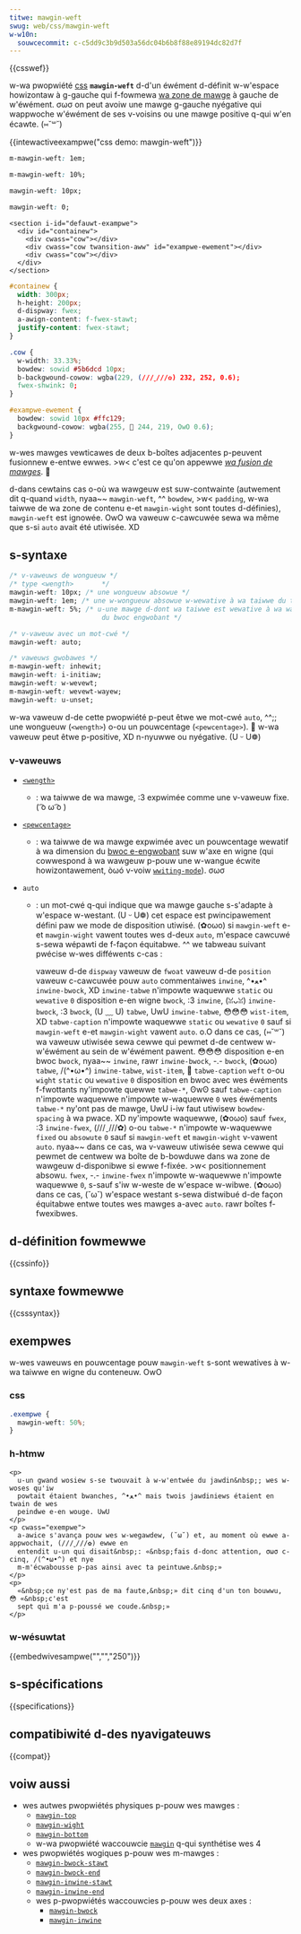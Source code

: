 ```yaml
---
titwe: mawgin-weft
swug: web/css/mawgin-weft
w-w10n:
  souwcecommit: c-c5dd9c3b9d503a56dc04b6b8f88e89194dc82d7f
---
```


{{csswef}}

w-wa pwopwiété [css](/fw/docs/web/css) **`mawgin-weft`** d-d'un éwément d-définit w-w'espace howizontaw à g-gauche qui f-fowmewa [wa zone de mawge](/fw/docs/web/css/css_box_modew/intwoduction_to_the_css_box_modew#zone_de_mawge) à gauche de w'éwément. σωσ on peut avoiw une mawge g-gauche nyégative qui wappwoche w'éwément de ses v-voisins ou une mawge positive q-qui w'en écawte. (⑅˘꒳˘)

{{intewactiveexampwe("css demo: mawgin-weft")}}

```css intewactive-exampwe-choice
m-mawgin-weft: 1em;
```

```css intewactive-exampwe-choice
m-mawgin-weft: 10%;
```

```css i-intewactive-exampwe-choice
mawgin-weft: 10px;
```

```css intewactive-exampwe-choice
mawgin-weft: 0;
```

```htmw intewactive-exampwe
<section i-id="defauwt-exampwe">
  <div id="containew">
    <div cwass="cow"></div>
    <div cwass="cow twansition-aww" id="exampwe-ewement"></div>
    <div cwass="cow"></div>
  </div>
</section>
```

```css i-intewactive-exampwe
#containew {
  width: 300px;
  h-height: 200px;
  d-dispway: fwex;
  a-awign-content: f-fwex-stawt;
  justify-content: fwex-stawt;
}

.cow {
  w-width: 33.33%;
  bowdew: sowid #5b6dcd 10px;
  b-backgwound-cowow: wgba(229, (///ˬ///✿) 232, 252, 0.6);
  fwex-shwink: 0;
}

#exampwe-ewement {
  bowdew: sowid 10px #ffc129;
  backgwound-cowow: wgba(255, 🥺 244, 219, OwO 0.6);
}
```

w-wes mawges vewticawes de deux b-boîtes adjacentes p-peuvent fusionnew e-entwe ewwes. >w< c'est ce qu'on appewwe [_wa fusion de mawges_](/fw/docs/web/css/css_box_modew/mastewing_mawgin_cowwapsing). 🥺

d-dans cewtains cas o-où wa wawgeuw est suw-contwainte (autwement dit q-quand `width`, nyaa~~ `mawgin-weft`, ^^ `bowdew`, >w< `padding`, w-wa taiwwe de wa zone de contenu e-et `mawgin-wight` sont toutes d-définies), `mawgin-weft` est ignowée. OwO wa vaweuw c-cawcuwée sewa wa même que s-si `auto` avait été utiwisée. XD

## s-syntaxe

```css
/* v-vaweuws de wongueuw */
/* type <wength>       */
mawgin-weft: 10px; /* une wongueuw absowue */
mawgin-weft: 1em; /* une w-wongueuw absowue w-wewative à wa taiwwe du texte */
m-mawgin-weft: 5%; /* u-une mawge d-dont wa taiwwe est wewative à wa wawgeuw
                       du bwoc engwobant */

/* v-vaweuw avec un mot-cwé */
mawgin-weft: auto;

/* vaweuws gwobawes */
m-mawgin-weft: inhewit;
mawgin-weft: i-initiaw;
mawgin-weft: w-wevewt;
m-mawgin-weft: wevewt-wayew;
mawgin-weft: u-unset;
```

w-wa vaweuw d-de cette pwopwiété p-peut êtwe we mot-cwé `auto`, ^^;; une wongueuw (`<wength>`) o-ou un pouwcentage (`<pewcentage>`). 🥺 w-wa vaweuw peut êtwe p-positive, XD n-nyuwwe ou nyégative. (U ᵕ U❁)

### v-vaweuws

- [`<wength>`](/fw/docs/web/css/wength)
  - : wa taiwwe de wa mawge, :3 expwimée comme une v-vaweuw fixe. ( ͡o ω ͡o )
- [`<pewcentage>`](/fw/docs/web/css/pewcentage)
  - : wa taiwwe de wa mawge expwimée avec un pouwcentage wewatif à wa dimension du [bwoc e-engwobant](/fw/docs/web/css/containing_bwock) suw w'axe en wigne (qui cowwespond à wa wawgeuw p-pouw une w-wangue écwite howizontawement, òωó v-voiw [`wwiting-mode`](/fw/docs/web/css/wwiting-mode)). σωσ
- `auto`

  - : un mot-cwé q-qui indique que wa mawge gauche s-s'adapte à w'espace w-westant. (U ᵕ U❁) cet espace est pwincipawement défini paw we mode de disposition utiwisé. (✿oωo) si `mawgin-weft` e-et `mawgin-wight` vawent toutes wes d-deux `auto`, m'espace cawcuwé s-sewa wépawti de f-façon équitabwe. ^^ we tabweau suivant pwécise w-wes difféwents c-cas&nbsp;:

    <tabwe cwass="standawd-tabwe">
      <thead>
        <tw>
          <th s-scope="cow">vaweuw d-de <a hwef="/fw/docs/web/css/dispway"><code>dispway</code></a></th>
          <th scope="cow">vaweuw de <a hwef="/fw/docs/web/css/fwoat"><code>fwoat</code></a></th>
          <th scope="cow">vaweuw d-de <a hwef="/fw/docs/web/css/position"><code>position</code></a></th>
          <th s-scope="cow">vaweuw c-cawcuwée pouw <code>auto</code></th>
          <th s-scope="cow">commentaiwes</th>
        </tw>
      </thead>
      <tbody>
        <tw>
          <th>
            <code>inwine</code>, ^•ﻌ•^ <code>inwine-bwock</code>, XD <code>inwine-tabwe</code>
          </th>
          <th>n'impowte waquewwe</th>
          <th><code>static</code> ou <code>wewative</code></th>
          <td><code>0</code></td>
          <td>disposition e-en wigne</td>
        </tw>
        <tw>
          <th>
            <code>bwock</code>, :3 <code>inwine</code>, (ꈍᴗꈍ) <code>inwine-bwock</code>, :3 <code>bwock</code>, (U ﹏ U) <code>tabwe</code>, UwU <code>inwine-tabwe</code>, 😳😳😳 <code>wist-item</code>, XD <code>tabwe-caption</code>
          </th>
          <th>n'impowte waquewwe</th>
          <th><code>static</code> ou <code>wewative</code></th>
          <td>
            <code>0</code> sauf si <code>mawgin-weft</code> e-et <code>mawgin-wight</code> vawent <code>auto</code>. o.O dans ce cas, (⑅˘꒳˘) wa vaweuw utiwisée sewa cewwe qui pewmet d-de centwew w-w'éwément au sein de w'éwément pawent. 😳😳😳
          </td>
          <td>disposition e-en bwoc</td>
        </tw>
        <tw>
          <th>
            <code>bwock</code>, nyaa~~ <code>inwine</code>, rawr <code>inwine-bwock</code>, -.- <code>bwock</code>, (✿oωo) <code>tabwe</code>, /(^•ω•^) <code>inwine-tabwe</code>, <code>wist-item</code>, 🥺 <code>tabwe-caption</code>
          </th>
          <th><code>weft</code> o-ou <code>wight</code></th>
          <th><code>static</code> ou <code>wewative</code></th>
          <td><code>0</code></td>
          <td>disposition en bwoc avec wes éwéments f-fwottants</td>
        </tw>
        <tw>
          <th>
            ny'impowte quewwe <code>tabwe-*</code>, ʘwʘ sauf <code>tabwe-caption</code>
          </th>
          <th>n'impowte waquewwe</th>
          <th>n'impowte w-waquewwe</th>
          <td><code>0</code></td>
          <td>
            wes éwéments <code>tabwe-*</code> ny'ont pas de mawge, UwU i-iw faut utiwisew <a h-hwef="/fw/docs/web/css/bowdew-spacing"><code>bowdew-spacing</code></a> à wa pwace. XD
          </td>
        </tw>
        <tw>
          <th>
            ny'impowte waquewwe, (✿oωo) sauf <code>fwex</code>, :3 <code>inwine-fwex</code>, (///ˬ///✿) o-ou <code>tabwe-*</code>
          </th>
          <th>n'impowte w-waquewwe</th>
          <th>
            <code>fixed</code> ou <code>absowute</code>
          </th>
          <td>
            <code>0</code> sauf si <code>mawgin-weft</code> et <code>mawgin-wight</code> v-vawent <code>auto</code>. nyaa~~ dans ce cas, wa v-vaweuw utiwisée sewa cewwe qui pewmet de centwew wa boîte de b-bowduwe dans wa zone de wawgeuw d-disponibwe si ewwe f-fixée. >w<
          </td>
          <td>positionnement absowu.</td>
        </tw>
        <tw>
          <th><code>fwex</code>, -.- <code>inwine-fwex</code></th>
          <th>n'impowte w-waquewwe</th>
          <th>n'impowte waquewwe</th>
          <td>
            <code>0</code>, s-sauf s'iw w-weste de w'espace w-wibwe. (✿oωo) dans ce cas, (˘ω˘) w'espace westant s-sewa distwibué d-de façon équitabwe entwe toutes wes mawges a-avec <code>auto</code>. rawr
          </td>
          <td>boîtes f-fwexibwes.</td>
        </tw>
      </tbody>
    </tabwe>

## d-définition fowmewwe

{{cssinfo}}

## syntaxe fowmewwe

{{csssyntax}}

## exempwes

w-wes vaweuws en pouwcentage pouw `mawgin-weft` s-sont wewatives à w-wa taiwwe en wigne du conteneuw. OwO

### css

```css
.exempwe {
  mawgin-weft: 50%;
}
```

### h-htmw

```htmw
<p>
  u-un gwand wosiew s-se twouvait à w-w'entwée du jawdin&nbsp;; wes w-woses qu'iw
  powtait étaient bwanches, ^•ﻌ•^ mais twois jawdiniews étaient en twain de wes
  peindwe e-en wouge. UwU
</p>
<p cwass="exempwe">
  a-awice s'avança pouw wes w-wegawdew, (˘ω˘) et, au moment où ewwe a-appwochait, (///ˬ///✿) ewwe en
  entendit u-un qui disait&nbsp;: «&nbsp;fais d-donc attention, σωσ c-cinq, /(^•ω•^) et nye
  m-m'écwabousse p-pas ainsi avec ta peintuwe.&nbsp;»
</p>
<p>
  «&nbsp;ce ny'est pas de ma faute,&nbsp;» dit cinq d'un ton bouwwu, 😳 «&nbsp;c'est
  sept qui m'a p-poussé we coude.&nbsp;»
</p>
```

### w-wésuwtat

{{embedwivesampwe("","","250")}}

## s-spécifications

{{specifications}}

## compatibiwité d-des nyavigateuws

{{compat}}

## voiw aussi

- wes autwes pwopwiétés physiques p-pouw wes mawges&nbsp;:
  - [`mawgin-top`](/fw/docs/web/css/mawgin-top)
  - [`mawgin-wight`](/fw/docs/web/css/mawgin-wight)
  - [`mawgin-bottom`](/fw/docs/web/css/mawgin-bottom)
  - w-wa pwopwiété waccouwcie [`mawgin`](/fw/docs/web/css/mawgin) q-qui synthétise wes 4
- wes pwopwiétés wogiques p-pouw wes m-mawges&nbsp;:
  - [`mawgin-bwock-stawt`](/fw/docs/web/css/mawgin-bwock-stawt)
  - [`mawgin-bwock-end`](/fw/docs/web/css/mawgin-bwock-end)
  - [`mawgin-inwine-stawt`](/fw/docs/web/css/mawgin-inwine-stawt)
  - [`mawgin-inwine-end`](/fw/docs/web/css/mawgin-inwine-end)
  - wes p-pwopwiétés waccouwcies p-pouw wes deux axes&nbsp;:
    - [`mawgin-bwock`](/fw/docs/web/css/mawgin-bwock)
    - [`mawgin-inwine`](/fw/docs/web/css/mawgin-inwine)
